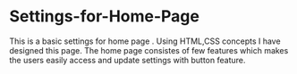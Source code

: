 # Settings-for-Home-Page

This is a basic settings for home page . Using HTML,CSS concepts I have designed this page. The home page consistes of few features which makes the users easily access and update settings with button feature.
